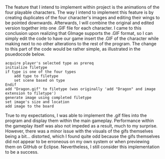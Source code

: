 The feature that I intend to implement within project is the animations of the four playable characters. The way I intend to implement this feature is by creating 
duplicates of the four character's images and editing their wings to be pointed downwards. Afterwards, I will combine the original and edited version together into one
.GIF file for each character. I came to this conclusion upon realizing that GImage supports the .GIF format, so I can simply edit the code to have our game insert the 
.GIF of the character while making next to no other alterations to the rest of the program. The change to this part of the code would be rather simple, as illustrated 
in the psuedocode below.

	acquire player's selected type as prereq
	initialize filetype
	if type is one of the four types
		add type to filetype  
		set scene based on type  
	Endif
	add "Dragon.gif" to filetype (was originally 'add "Dragon" and image extension to filetype')
	generate image using completed filetype
	set image's size and location
	add image to the board

True to my expectations, I was able to implement the .gif files into the program and display them within the main gameplay. Performance within the gameplay itself was also not impeded as a result, much to my surprise. However, there was a minor issue with the visuals of the gifs themselves being a bit... distorted, which I found quite odd because the gifs themselves did not appear to be erroneous on my own system or when previewing them on GitHub or Eclipse. Nevertheless, I still consider this implementation to be a success. 

